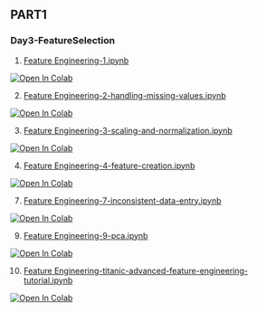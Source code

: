 ## PART1
### Day3-FeatureSelection

1. [Feature Engineering-1.ipynb](https://colab.research.google.com/github/yapay-ogrenme/casgem-eu-project-training-on-data-mining/blob/main/PART1/Day3-FeatureSelection/notebooks/Feature%20Engineering-1.ipynb)

[![Open In Colab](https://colab.research.google.com/assets/colab-badge.svg)](https://colab.research.google.com/github/yapay-ogrenme/casgem-eu-project-training-on-data-mining/blob/main/PART1/Day3-FeatureSelection/notebooks/Feature%20Engineering-1.ipynb)

2. [Feature Engineering-2-handling-missing-values.ipynb](https://colab.research.google.com/github/yapay-ogrenme/casgem-eu-project-training-on-data-mining/blob/main/PART1/Day3-FeatureSelection/notebooks/Feature%20Engineering-2-handling-missing-values.ipynb)

[![Open In Colab](https://colab.research.google.com/assets/colab-badge.svg)](https://colab.research.google.com/github/yapay-ogrenme/casgem-eu-project-training-on-data-mining/blob/main/PART1/Day3-FeatureSelection/notebooks/Feature%20Engineering-2-handling-missing-values.ipynb)

3. [Feature Engineering-3-scaling-and-normalization.ipynb](https://colab.research.google.com/github/yapay-ogrenme/casgem-eu-project-training-on-data-mining/blob/main/PART1/Day3-FeatureSelection/notebooks/Feature%20Engineering-3-scaling-and-normalization.ipynb)

[![Open In Colab](https://colab.research.google.com/assets/colab-badge.svg)](https://colab.research.google.com/github/yapay-ogrenme/casgem-eu-project-training-on-data-mining/blob/main/PART1/Day3-FeatureSelection/notebooks/Feature%20Engineering-3-scaling-and-normalization.ipynb)


4. [Feature Engineering-4-feature-creation.ipynb](https://colab.research.google.com/github/yapay-ogrenme/casgem-eu-project-training-on-data-mining/blob/main/PART1/Day3-FeatureSelection/notebooks/Feature%20Engineering-4-feature-creation.ipynb)

[![Open In Colab](https://colab.research.google.com/assets/colab-badge.svg)](https://colab.research.google.com/github/yapay-ogrenme/casgem-eu-project-training-on-data-mining/blob/main/PART1/Day3-FeatureSelection/notebooks/Feature%20Engineering-4-feature-creation.ipynb)

7. [Feature Engineering-7-inconsistent-data-entry.ipynb](https://colab.research.google.com/github/yapay-ogrenme/casgem-eu-project-training-on-data-mining/blob/main/PART1/Day3-FeatureSelection/notebooks/Feature%20Engineering-7-inconsistent-data-entry.ipynb)

[![Open In Colab](https://colab.research.google.com/assets/colab-badge.svg)](https://colab.research.google.com/github/yapay-ogrenme/casgem-eu-project-training-on-data-mining/blob/main/PART1/Day3-FeatureSelection/notebooks/Feature%20Engineering-7-inconsistent-data-entry.ipynb)

9. [Feature Engineering-9-pca.ipynb](https://colab.research.google.com/github/yapay-ogrenme/casgem-eu-project-training-on-data-mining/blob/main/PART1/Feature%20Engineering-9-pca.ipynb)

[![Open In Colab](https://colab.research.google.com/assets/colab-badge.svg)](https://colab.research.google.com/github/yapay-ogrenme/casgem-eu-project-training-on-data-mining/blob/main/PART1/Day3-FeatureSelection/notebooks/Feature%20Engineering-9-pca.ipynb)


10. [Feature Engineering-titanic-advanced-feature-engineering-tutorial.ipynb](https://colab.research.google.com/github/yapay-ogrenme/casgem-eu-project-training-on-data-mining/blob/main/PART1/Feature%20Engineering-titanic-advanced-feature-engineering-tutorial.ipynb)

[![Open In Colab](https://colab.research.google.com/assets/colab-badge.svg)](https://colab.research.google.com/github/yapay-ogrenme/casgem-eu-project-training-on-data-mining/blob/main/PART1/Day3-FeatureSelection/notebooks/Feature%20Engineering-titanic-advanced-feature-engineering-tutorial.ipynb)